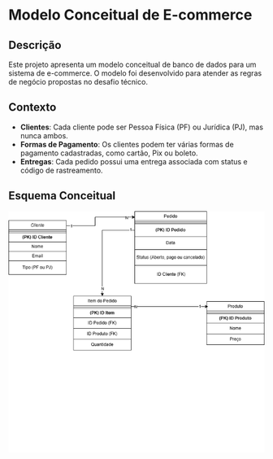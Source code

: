# Modelo Conceitual de E-commerce

## Descrição
Este projeto apresenta um modelo conceitual de banco de dados para um sistema de e-commerce. O modelo foi desenvolvido para atender as regras de negócio propostas no desafio técnico.

## Contexto
- **Clientes**: Cada cliente pode ser Pessoa Física (PF) ou Jurídica (PJ), mas nunca ambos.
- **Formas de Pagamento**: Os clientes podem ter várias formas de pagamento cadastradas, como cartão, Pix ou boleto.
- **Entregas**: Cada pedido possui uma entrega associada com status e código de rastreamento.

## Esquema Conceitual
![Esquema Conceitual](modelo-ecommerce.png)
